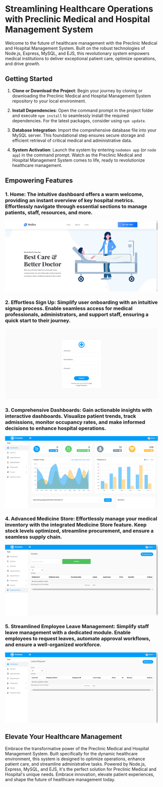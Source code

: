 # Streamlining Healthcare Operations with Preclinic Medical and Hospital Management System

Welcome to the future of healthcare management with the Preclinic Medical and Hospital Management System. Built on the robust technologies of Node.js, Express, MySQL, and EJS, this revolutionary system empowers medical institutions to deliver exceptional patient care, optimize operations, and drive growth.

## Getting Started

1. **Clone or Download the Project**: Begin your journey by cloning or downloading the Preclinic Medical and Hospital Management System repository to your local environment.

2. **Install Dependencies**: Open the command prompt in the project folder and execute `npm install` to seamlessly install the required dependencies. For the latest packages, consider using `npm update`.

3. **Database Integration**: Import the comprehensive database file into your MySQL server. This foundational step ensures secure storage and efficient retrieval of critical medical and administrative data.

4. **System Activation**: Launch the system by entering `nodemon app` (or `node app`) in the command prompt. Watch as the Preclinic Medical and Hospital Management System comes to life, ready to revolutionize healthcare management.

## Empowering Features

### 1. **Home**: The intuitive dashboard offers a warm welcome, providing an instant overview of key hospital metrics. Effortlessly navigate through essential sections to manage patients, staff, resources, and more.

![Home](screenshot/Home.png)

### 2. **Effortless Sign Up**: Simplify user onboarding with an intuitive signup process. Enable seamless access for medical professionals, administrators, and support staff, ensuring a quick start to their journey.

![Sign Up](screenshot/SignUp.png)

### 3. **Comprehensive Dashboards**: Gain actionable insights with interactive dashboards. Visualize patient trends, track admissions, monitor occupancy rates, and make informed decisions to enhance hospital operations.

![Dash Board](screenshot/Dashboard.png)

### 4. **Advanced Medicine Store**: Effortlessly manage your medical inventory with the integrated Medicine Store feature. Keep stock levels optimized, streamline procurement, and ensure a seamless supply chain.

![Medicine Store](screenshot/Medicine.png)

### 5. **Streamlined Employee Leave Management**: Simplify staff leave management with a dedicated module. Enable employees to request leaves, automate approval workflows, and ensure a well-organized workforce.

![Employee Leave Management](screenshot/Leave.png)

## Elevate Your Healthcare Management

Embrace the transformative power of the Preclinic Medical and Hospital Management System. Built specifically for the dynamic healthcare environment, this system is designed to optimize operations, enhance patient care, and streamline administrative tasks. Powered by Node.js, Express, MySQL, and EJS, it's the perfect solution for Preclinic Medical and Hospital's unique needs. Embrace innovation, elevate patient experiences, and shape the future of healthcare management today.
